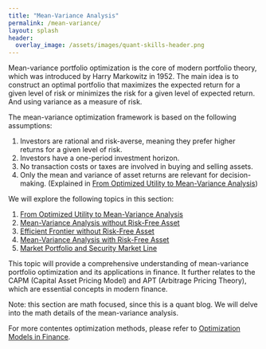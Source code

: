 ```yaml
---
title: "Mean-Variance Analysis"
permalink: /mean-variance/
layout: splash
header:
  overlay_image: /assets/images/quant-skills-header.png
---
```


Mean-variance portfolio optimization is the core of modern portfolio theory, which was introduced by Harry Markowitz in 1952. The main idea is to construct an optimal portfolio that maximizes the expected return for a given level of risk or minimizes the risk for a given level of expected return. And using variance as a measure of risk.

The mean-variance optimization framework is based on the following assumptions:

1. Investors are rational and risk-averse, meaning they prefer higher returns for a given level of risk.
2. Investors have a one-period investment horizon.
3. No transaction costs or taxes are involved in buying and selling assets.
4. Only the mean and variance of asset returns are relevant for decision-making. (Explained in [From Optimized Utility to Mean-Variance Analysis](mean-variance/from-optimized-utility-to-mean-variance-analysis.md))

We will explore the following topics in this section:

1. [From Optimized Utility to Mean-Variance Analysis](mean-variance/from-optimized-utility-to-mean-variance-analysis.md)
2. [Mean-Variance Analysis without Risk-Free Asset](mean-variance/mean-variance-analysis-without-risk-free-asset.md)
3. [Efficient Frontier without Risk-Free Asset](mean-variance/efficient-frontier-without-risk-free-asset.md)
4. [Mean-Variance Analysis with Risk-Free Asset](mean-variance/mean-variance-analysis-with-risk-free-asset.md)
5. [Market Portfolio and Security Market Line](mean-variance/market-portfolio-and-security-market-line.md)

This topic will provide a comprehensive understanding of mean-variance portfolio optimization and its applications in finance. It further relates to the CAPM (Capital Asset Pricing Model) and APT (Arbitrage Pricing Theory), which are essential concepts in modern finance.

Note: this section are math focused, since this is a quant blog. We will delve into the math details of the mean-variance analysis.

For more contentes optimization methods, please refer to [Optimization Models in Finance](../../math_advanced/optimization/optimization.md).
